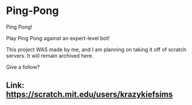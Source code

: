 # Ping-Pong
Ping Pong!

Play Ping Pong against an expert-level bot!

This project WAS made by me, and I am planning on taking it off of scratch servers. It will remain archived here.

Give a follow?

## Link: https://scratch.mit.edu/users/krazykiefsims
